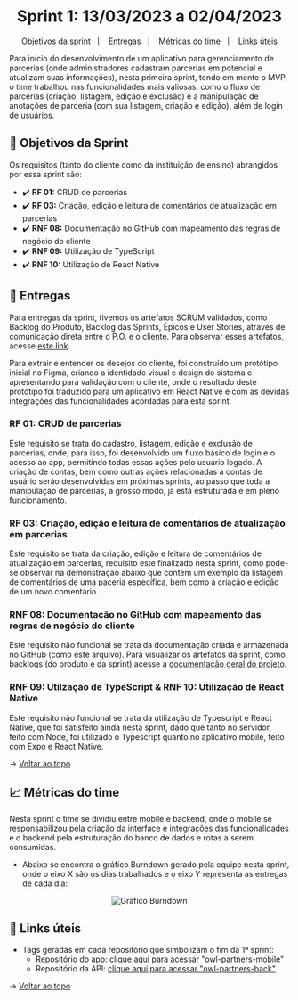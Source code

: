 <span id="topo">

<h1 align="center">Sprint 1: 13/03/2023 a 02/04/2023</h1>

<p align="center">
    <a href="#objetivos">Objetivos da sprint</a> &nbsp |&nbsp &nbsp
    <a href="#entregas">Entregas</a> &nbsp |&nbsp &nbsp
    <a href="#metricas">Métricas do time</a> &nbsp |&nbsp &nbsp
    <a href="#links">Links úteis</a>
</p>

Para início do desenvolvimento de um aplicativo para gerenciamento de parcerias (onde administradores cadastram parcerias em potencial e atualizam suas informações), nesta primeira sprint, tendo em mente o MVP, o time trabalhou nas funcionalidades mais valiosas, como o fluxo de parcerias (criação, listagem, edição e exclusão) e a manipulação de anotações de parceria (com sua listagem, criação e edição), além de login de usuários.

<span id="objetivos">
    
## :dart: Objetivos da Sprint
Os requisitos (tanto do cliente como da instituição de ensino) abrangidos por essa sprint são:

- :heavy_check_mark: **RF 01:** CRUD de parcerias
- :heavy_check_mark: **RF 03:** Criação, edição e leitura de comentários de atualização em parcerias
- :heavy_check_mark: **RNF 08:** Documentação no GitHub com mapeamento das regras de negócio do cliente
- :heavy_check_mark: **RNF 09:** Utilização de TypeScript
- :heavy_check_mark: **RNF 10:** Utilização de React Native

<span id="entregas">
        
## 📲 Entregas
Para entregas da sprint, tivemos os artefatos SCRUM validados, como Backlog do Produto, Backlog das Sprints, Épicos e User Stories, através de comunicação direta entre o P.O. e o cliente. Para observar esses artefatos, acesse [este link](https://github.com/The-Bugger-Ducks/owl-partners-documentation#backlogs).

Para extrair e entender os desejos do cliente, foi construído um protótipo inicial no Figma, criando a identidade visual e design do sistema e apresentando para validação com o cliente, onde o resultado deste protótipo foi traduzido para um aplicativo em React Native e com as devidas integrações das funcionalidades acordadas para esta sprint.

### RF 01: CRUD de parcerias

Este requisito se trata do cadastro, listagem, edição e exclusão de parcerias, onde, para isso, foi desenvolvido um fluxo básico de login e o acesso ao app, permitindo todas essas ações pelo usuário logado. A criação de contas, bem como outras ações relacionadas a contas de usuário serão desenvolvidas em próximas sprints, ao passo que toda a manipulação de parcerias, a grosso modo, já está estruturada e em pleno funcionamento.

### RF 03: Criação, edição e leitura de comentários de atualização em parcerias

Este requisito se trata da criação, edição e leitura de comentários de atualização em parcerias, requisito este finalizado nesta sprint, como pode-se observar na demonstração abaixo que contem um exemplo da listagem de comentários de uma paceria específica, bem como a criação e edição de um novo comentário.

### RNF 08: Documentação no GitHub com mapeamento das regras de negócio do cliente

Este requisito não funcional se trata da documentação criada e armazenada no GitHub (como este arquivo). Para visualizar os artefatos da sprint, como backlogs (do produto e da sprint) acesse a [documentação geral do projeto](https://github.com/The-Bugger-Ducks/owl-partners-documentation).

### RNF 09: Utilzação de TypeScript & RNF 10: Utilização de React Native

Este requisito não funcional se trata da utilização de Typescript e React Native, que foi satisfeito ainda nesta sprint, dado que tanto no servidor, feito com Node, foi utilizado o Typescript quanto no aplicativo mobile, feito com Expo e React Native.

→ [Voltar ao topo](#topo)

<span id="metricas">
    
## :chart_with_upwards_trend: Métricas do time
Nesta sprint o time se dividiu entre mobile e backend, onde o mobile se responsabilizou pela criação da interface e integrações das funcionalidades e o backend pela estruturação do banco de dados e rotas a serem consumidas. 
- Abaixo se encontra o gráfico Burndown gerado pela equipe nesta sprint, onde o eixo X são os dias trabalhados e o eixo Y representa as entregas de cada dia:
    
<div align="center">

<img src="https://user-images.githubusercontent.com/79321198/235674242-e743ebe7-1de7-410e-98c2-4df5144b5fee.png" alt="Gráfico Burndown" />

</div>

<span id="links">
    
## :link: Links úteis

- Tags geradas em cada repositório que simbolizam o fim da 1ª sprint:
  - Repositório do app: [clique aqui para acessar "owl-partners-mobile"](https://github.com/The-Bugger-Ducks/owl-partners-mobile)
  - Repositório da API: [clique aqui para acessar "owl-partners-back"](https://github.com/The-Bugger-Ducks/owl-partners-back)

→ [Voltar ao topo](#topo)
